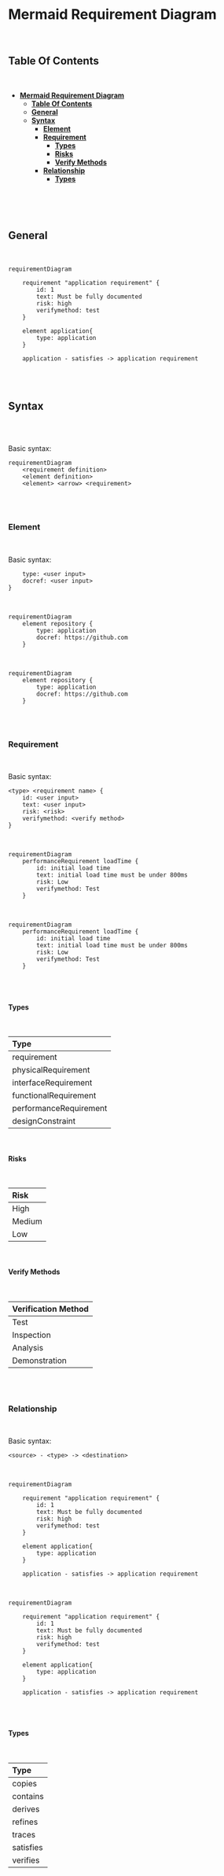 # **Mermaid Requirement Diagram**
<br>

## **Table Of Contents**
<br>

- [**Mermaid Requirement Diagram**](#mermaid-requirement-diagram)
  - [**Table Of Contents**](#table-of-contents)
  - [**General**](#general)
  - [**Syntax**](#syntax)
    - [**Element**](#element)
    - [**Requirement**](#requirement)
      - [**Types**](#types)
      - [**Risks**](#risks)
      - [**Verify Methods**](#verify-methods)
    - [**Relationship**](#relationship)
      - [**Types**](#types-1)

<br>
<br>
<br>

## **General**
<br>

```mermaid
requirementDiagram

    requirement "application requirement" {
        id: 1
        text: Must be fully documented
        risk: high
        verifymethod: test
    }

    element application{
        type: application
    }

    application - satisfies -> application requirement
```

<br>
<br>

## **Syntax**
<br>
<br>

Basic syntax:

```
requirementDiagram
    <requirement definition>
    <element definition>
    <element> <arrow> <requirement>
```

<br>
<br>

### **Element**
<br>

Basic syntax:

```element <element name> {
    type: <user input>
    docref: <user input>
}
```

<br>

```
requirementDiagram
    element repository {
        type: application
        docref: https://github.com
    }
```

<br>

```mermaid
requirementDiagram
    element repository {
        type: application
        docref: https://github.com
    }
```

<br>
<br>

### **Requirement**
<br>

Basic syntax:

```
<type> <requirement name> {
    id: <user input>
    text: <user input>
    risk: <risk>
    verifymethod: <verify method>
}
```

<br>

```
requirementDiagram
    performanceRequirement loadTime {
        id: initial load time
        text: initial load time must be under 800ms
        risk: Low
        verifymethod: Test
    }
```

<br>

```mermaid
requirementDiagram
    performanceRequirement loadTime {
        id: initial load time
        text: initial load time must be under 800ms
        risk: Low
        verifymethod: Test
    }
```

<br>
<br>

#### **Types**
<br>

|Type                   |
|:----------------------|
|requirement            |
|physicalRequirement    |
|interfaceRequirement   |
|functionalRequirement  |
|performanceRequirement |
|designConstraint       |

<br>

#### **Risks**
<br>

|Risk   |
|:------|
|High   |
|Medium |
|Low    |

<br>

#### **Verify Methods**
<br>

|Verification Method |
|:-------------------|
|Test                |
|Inspection          |
|Analysis            |
|Demonstration       |

<br>
<br>

### **Relationship**
<br>

Basic syntax:

```
<source> - <type> -> <destination>
```

<br>

```
requirementDiagram

    requirement "application requirement" {
        id: 1
        text: Must be fully documented
        risk: high
        verifymethod: test
    }

    element application{
        type: application
    }

    application - satisfies -> application requirement
```

<br>

```mermaid
requirementDiagram

    requirement "application requirement" {
        id: 1
        text: Must be fully documented
        risk: high
        verifymethod: test
    }

    element application{
        type: application
    }

    application - satisfies -> application requirement
```

<br>
<br>

#### **Types**
<br>

|Type      |
|:---------|
|copies    |
|contains  |
|derives   |
|refines   |
|traces    |
|satisfies |
|verifies  |
